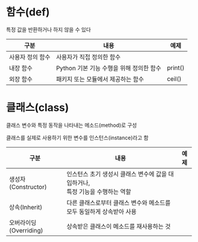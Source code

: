 # 함수(def)

특정 값을 반환하거나 하지 않을 수 있다

| 구분             | 내용                                     | 예제    |
| ---------------- | ---------------------------------------- | ------- |
| 사용자 정의 함수 | 사용자가 직접 정의한 함수                |         |
| 내장 함수        | Python 기본 기능 수행을 위해 정의한 함수 | print() |
| 외장 함수        | 패키지 또는 모듈에서 제공하는 함수       | ceil()  |

# 클래스(class)

클래스 변수와 특정 동작을 나타내는 메소드(method)로 구성

클래스를 실제로 사용하기 위한 변수를 인스턴스(instance)라고 함

| 구분                   | 내용                                                         | 예제 |
| ---------------------- | ------------------------------------------------------------ | ---- |
| 생성자(Constructor)    | 인스턴스 초기 생성시 클래스 변수에 값을 대입하거나, <br />특정 기능을 수행하는 역할 |      |
| 상속(Inherit)          | 다른 클래스로부터 클래스 변수와 메소드를 모두 동일하게 상속받아 사용 |      |
| 오버라이딩(Overriding) | 상속받은 클래스이 메소드를 재사용하는 것                     |      |


